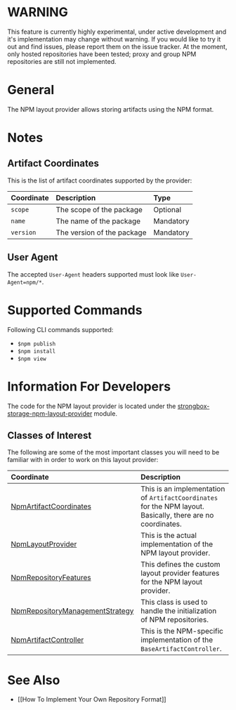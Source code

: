 # WARNING
This feature is currently highly experimental, under active development and it's implementation may change without warning. If you would like to try it out and find issues, please report them on the issue tracker. At the moment, only hosted repositories have been tested; proxy and group NPM repositories are still not implemented.

# General
The NPM layout provider allows storing artifacts using the NPM format.

# Notes

## Artifact Coordinates

This is the list of artifact coordinates supported by the provider:

| Coordinate   | Description                | Type      |
|:-------------|:---------------------------|:----------|
| `scope`      | The scope of the package   | Optional  |
| `name`       | The name of the package    | Mandatory |
| `version`    | The version of the package | Mandatory |

## User Agent

The accepted `User-Agent` headers supported must look like `User-Agent=npm/*`.

# Supported Commands

Following CLI commands supported:
- `$npm publish`
- `$npm install`
- `$npm view` 

# Information For Developers

The code for the NPM layout provider is located under the [strongbox-storage-npm-layout-provider](https://github.com/strongbox/strongbox/tree/master/strongbox-storage/strongbox-storage-layout-providers/strongbox-storage-npm-layout-provider) module.

## Classes of Interest

The following are some of the most important classes you will need to be familiar with in order to work on this layout provider:

| Coordinate   | Description |
|:-------------|:------------|
| [NpmArtifactCoordinates](https://github.com/strongbox/strongbox/blob/master/strongbox-storage/strongbox-storage-layout-providers/strongbox-storage-npm-layout-provider/src/main/java/org/carlspring/strongbox/artifact/coordinates/NpmArtifactCoordinates.java) | This is an implementation of `ArtifactCoordinates` for the NPM layout. Basically, there are no coordinates. |
| [NpmLayoutProvider](https://github.com/strongbox/strongbox/blob/master/strongbox-storage/strongbox-storage-layout-providers/strongbox-storage-npm-layout-provider/src/main/java/org/carlspring/strongbox/providers/layout/NpmLayoutProvider.java) | This is the actual implementation of the NPM layout provider. |
| [NpmRepositoryFeatures](https://github.com/strongbox/strongbox/blob/master/strongbox-storage/strongbox-storage-layout-providers/strongbox-storage-npm-layout-provider/src/main/java/org/carlspring/strongbox/repository/NpmRepositoryFeatures.java) | This defines the custom layout provider features for the NPM layout provider. |
| [NpmRepositoryManagementStrategy](https://github.com/strongbox/strongbox/blob/master/strongbox-storage/strongbox-storage-layout-providers/strongbox-storage-npm-layout-provider/src/main/java/org/carlspring/strongbox/repository/NpmRepositoryManagementStrategy.java) | This class is used to handle the initialization of NPM repositories. |
| [NpmArtifactController](https://github.com/strongbox/strongbox/blob/master/strongbox-web-core/src/main/java/org/carlspring/strongbox/controllers/npm/NpmArtifactController.java) | This is the NPM-specific implementation of the `BaseArtifactController`. |

# See Also
* [[How To Implement Your Own Repository Format]]
